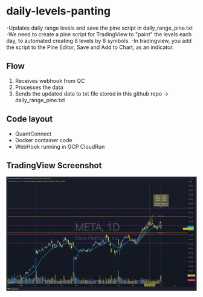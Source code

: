 # daily-levels-panting

-Updates daily range levels and save the pine script in daily_range_pine.txt
-We need to create a pine script for TradingView to "paint" the levels each day, to automated creating 8 levels by 8 symbols.
-In tradingview, you add the script to the Pine Editor, Save and Add to Chart, as an indicator. 


## Flow
1) Receives webhook from QC
2) Processes the data
3) Sends the updated data to txt file stored in this github repo -> daily_range_pine.txt



## Code layout
- QuantConnect 
- Docker container code 
- WebHook running in GCP CloudRun



## TradingView Screenshot

![Screenshot of TradingView in $META.](images/META_2024-10-31_22-52-47_a1298.png)